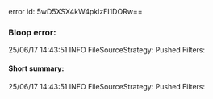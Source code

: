 error id: 5wD5XSX4kW4pklzFI1DORw==
### Bloop error:

25/06/17 14:43:51 INFO FileSourceStrategy: Pushed Filters:
#### Short summary: 

25/06/17 14:43:51 INFO FileSourceStrategy: Pushed Filters: